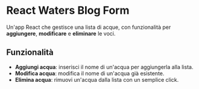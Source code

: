 # React Waters Blog Form

Un'app React che gestisce una lista di acque, con funzionalità per **aggiungere**, **modificare** e **eliminare** le voci.

## Funzionalità

- **Aggiungi acqua**: inserisci il nome di un'acqua per aggiungerla alla lista.
- **Modifica acqua**: modifica il nome di un'acqua già esistente.
- **Elimina acqua**: rimuovi un'acqua dalla lista con un semplice click.